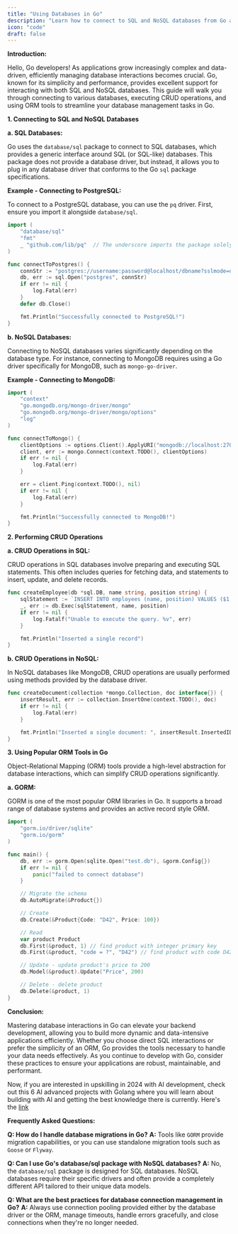 ```yaml
---
title: "Using Databases in Go"
description: "Learn how to connect to SQL and NoSQL databases from Go applications, perform CRUD operations, and utilize popular ORM tools to streamline your data handling."
icon: "code"
draft: false
---
```


**Introduction:**

Hello, Go developers! As applications grow increasingly complex and data-driven, efficiently managing database interactions becomes crucial. Go, known for its simplicity and performance, provides excellent support for interacting with both SQL and NoSQL databases. This guide will walk you through connecting to various databases, executing CRUD operations, and using ORM tools to streamline your database management tasks in Go.

**1. Connecting to SQL and NoSQL Databases**

**a. SQL Databases:**

Go uses the `database/sql` package to connect to SQL databases, which provides a generic interface around SQL (or SQL-like) databases. This package does not provide a database driver, but instead, it allows you to plug in any database driver that conforms to the Go `sql` package specifications.

**Example - Connecting to PostgreSQL:**

To connect to a PostgreSQL database, you can use the `pq` driver. First, ensure you import it alongside `database/sql`.

```go
import (
    "database/sql"
    "fmt"
    _ "github.com/lib/pq"  // The underscore imports the package solely for its side-effects.
)

func connectToPostgres() {
    connStr := "postgres://username:password@localhost/dbname?sslmode=disable"
    db, err := sql.Open("postgres", connStr)
    if err != nil {
        log.Fatal(err)
    }
    defer db.Close()

    fmt.Println("Successfully connected to PostgreSQL!")
}
```

**b. NoSQL Databases:**

Connecting to NoSQL databases varies significantly depending on the database type. For instance, connecting to MongoDB requires using a Go driver specifically for MongoDB, such as `mongo-go-driver`.

**Example - Connecting to MongoDB:**

```go
import (
    "context"
    "go.mongodb.org/mongo-driver/mongo"
    "go.mongodb.org/mongo-driver/mongo/options"
    "log"
)

func connectToMongo() {
    clientOptions := options.Client().ApplyURI("mongodb://localhost:27017")
    client, err := mongo.Connect(context.TODO(), clientOptions)
    if err != nil {
        log.Fatal(err)
    }

    err = client.Ping(context.TODO(), nil)
    if err != nil {
        log.Fatal(err)
    }

    fmt.Println("Successfully connected to MongoDB!")
}
```

**2. Performing CRUD Operations**

**a. CRUD Operations in SQL:**

CRUD operations in SQL databases involve preparing and executing SQL statements. This often includes queries for fetching data, and statements to insert, update, and delete records.

```go
func createEmployee(db *sql.DB, name string, position string) {
    sqlStatement := `INSERT INTO employees (name, position) VALUES ($1, $2)`
    _, err := db.Exec(sqlStatement, name, position)
    if err != nil {
        log.Fatalf("Unable to execute the query. %v", err)
    }

    fmt.Println("Inserted a single record")
}
```

**b. CRUD Operations in NoSQL:**

In NoSQL databases like MongoDB, CRUD operations are usually performed using methods provided by the database driver.

```go
func createDocument(collection *mongo.Collection, doc interface{}) {
    insertResult, err := collection.InsertOne(context.TODO(), doc)
    if err != nil {
        log.Fatal(err)
    }

    fmt.Println("Inserted a single document: ", insertResult.InsertedID)
}
```

**3. Using Popular ORM Tools in Go**

Object-Relational Mapping (ORM) tools provide a high-level abstraction for database interactions, which can simplify CRUD operations significantly.

**a. GORM:**

GORM is one of the most popular ORM libraries in Go. It supports a broad range of database systems and provides an active record style ORM.

```go
import (
    "gorm.io/driver/sqlite"
    "gorm.io/gorm"
)

func main() {
    db, err := gorm.Open(sqlite.Open("test.db"), &gorm.Config{})
    if err != nil {
        panic("failed to connect database")
    }

    // Migrate the schema
    db.AutoMigrate(&Product{})

    // Create
    db.Create(&Product{Code: "D42", Price: 100})

    // Read
    var product Product
    db.First(&product, 1) // find product with integer primary key
    db.First(&product, "code = ?", "D42") // find product with code D42

    // Update - update product's price to 200
    db.Model(&product).Update("Price", 200)

    // Delete - delete product
    db.Delete(&product, 1)
}
```

**Conclusion:**

Mastering database interactions in Go can elevate your backend development, allowing you to build more dynamic and data-intensive applications efficiently. Whether you choose direct SQL interactions or prefer the simplicity of an ORM, Go provides the tools necessary to handle your data needs effectively. As you continue to develop with Go, consider these practices to ensure your applications are robust, maintainable, and performant.

Now, if you are interested in upskilling in 2024 with AI development, check out this 6 AI advanced projects with Golang where you will learn about building with AI and getting the best knowledge there is currently. Here's the [link](https://akhilsharmatech.gumroad.com/l/zgxqq)

**Frequently Asked Questions:**

**Q: How do I handle database migrations in Go?**
**A:** Tools like `GORM` provide migration capabilities, or you can use standalone migration tools such as `Goose` or `Flyway`.

**Q: Can I use Go's database/sql package with NoSQL databases?**
**A:** No, the `database/sql` package is designed for SQL databases. NoSQL databases require their specific drivers and often provide a completely different API tailored to their unique data models.

**Q: What are the best practices for database connection management in Go?**
**A:** Always use connection pooling provided either by the database driver or the ORM, manage timeouts, handle errors gracefully, and close connections when they're no longer needed.
